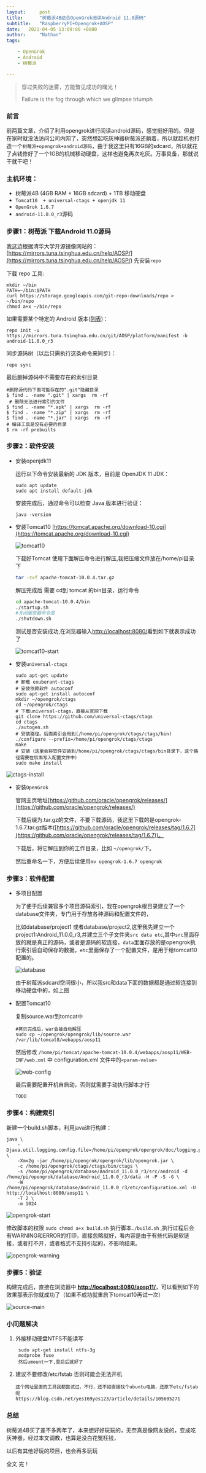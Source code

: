 ```yaml
---
layout:     post
title:      "树莓派4B结合OpenGrok阅读Android 11.0源码"
subtitle:   "RaspberryPI+Opengrok+AOSP"
date:   2021-04-05 13:09:00 +0800
author:     "Nathan"
tags:

    - OpenGrok
    - Android
    - 树莓派

---
```


> 穿过失败的迷雾，方能瞥见成功的曙光！
>
> Failure is the fog through which we glimpse triumph



### 前言

前两篇文章，介绍了利用opengrok进行阅读android源码，感觉挺好用的。但是在家时就没法访问公司内网了，突然想起吃灰神器树莓派还躺着，所以就趁机也打造一个`树莓派+opengrok+android源码`，由于我这里只有16GB的sdcard，所以就花了点钱修好了一个1GB的机械移动硬盘，这样也避免再次吃灰。万事具备，那就说干就干吧！

### 主机环境：

* 树莓派4B (4GB RAM + 16GB sdcard) + 1TB 移动硬盘
* `Tomcat10  + universal-ctags + openjdk 11`
* `OpenGrok 1.6.7`
* `android-11.0.0_r3`源码

### 步骤1：树莓派 下载Android 11.0源码

我这边根据清华大学开源镜像网站的：[https://mirrors.tuna.tsinghua.edu.cn/help/AOSP/](https://mirrors.tuna.tsinghua.edu.cn/help/AOSP/) 先安装`repo`

下载 repo 工具:

```
mkdir ~/bin
PATH=~/bin:$PATH
curl https://storage.googleapis.com/git-repo-downloads/repo > ~/bin/repo
chmod a+x ~/bin/repo
```

如果需要某个特定的 Android 版本([列表](https://source.android.com/setup/start/build-numbers#source-code-tags-and-builds))：

```
repo init -u https://mirrors.tuna.tsinghua.edu.cn/git/AOSP/platform/manifest -b android-11.0.0_r3
```

同步源码树（以后只需执行这条命令来同步）：

```
repo sync
```

最后删掉源码中不需要存在的索引目录

```
#删除源代码下面可能存在的".git"隐藏目录
$ find . -name ".git" | xargs  rm -rf
 # 删除无法进行索引的文件
$ find . -name "*.apk" | xargs  rm -rf
$ find . -name "*.zip" | xargs  rm -rf
$ find . -name "*.jar" | xargs  rm -rf
# 编译工具是没有必要的目录
$ rm -rf prebuilts
```



### 步骤2：软件安装

* 安装openjdk11

  运行以下命令安装最新的 JDK 版本，目前是 OpenJDK 11 JDK：

  ```
  sudo apt update
  sudo apt install default-jdk
  ```

  安装完成后，通过命令可以检查 Java 版本进行验证：

  ```
  java -version
  ```

 * 安装Tomcat10  [https://tomcat.apache.org/download-10.cgi](https://tomcat.apache.org/download-10.cgi)

   ![tomcat10](/img/raspberry-android/tomcat10.png)

   下载好Tomcat 使用下面解压命令进行解压,我把压缩文件放在/home/pi目录下

   ```bash
   tar -zxf apache-tomcat-10.0.4.tar.gz
   ```

   解压完成后 需要 cd到 tomcat 的bin目录，运行命令

   ```bash
   cd apache-tomcat-10.0.4/bin
   ./startup.sh
   #关闭服务器命令是
   ./shutdown.sh
   ```

   测试是否安装成功,在浏览器输入[http://localhost:8080/](http://localhost:8080/)看到如下就表示成功了

   ![tomcat10-start](/img/raspberry-android/tomcat10-start.png)

 * 安装`universal-ctags`

   ```
   sudo apt-get update
   # 卸载 exuberant-ctags
   # 安装依赖软件 autoconf  
   sudo apt-get install autoconf
   mkdir ~/opengrok/ctags
   cd ~/opengrok/ctags
   # 下载universal-ctags，直接从官网下载
   git clone https://github.com/universal-ctags/ctags
   cd ctags
   ./autogen.sh
   # 安装路径。后面索引会用到(/home/pi/opengrok/ctags/ctags/bin)
   ./configure --prefix=/home/pi/opengrok/ctags/ctags  
   make
   # 安装（这里会将软件安装到/home/pi/opengrok/ctags/ctags/bin目录下，这个路径需要在后面写入配置文件中）
   sudo make install
   ```
   

![ctags-install](/img/raspberry-android/ctags-install.png)

 * 安装`OpenGrok`

   官网主页地址[https://github.com/oracle/opengrok/releases/](https://github.com/oracle/opengrok/releases/)

   下载后缀为.tar.gz的文件，不要下载源码，我这里下载的是opengrok-1.6.7.tar.gz版本([https://github.com/oracle/opengrok/releases/tag/1.6.7](https://github.com/oracle/opengrok/releases/tag/1.6.7))。

   下载后，将它解压到你的工作目录，比如 `~/opengrok/`下。

   然后重命名一下，方便后续使用`mv opengrok-1.6.7 opengrok`


### 步骤3：软件配置

* 多项目配置

  为了便于后续兼容多个项目源码索引，我在opengrok根目录建立了一个database文件夹，专门用于存放各种源码和配置文件的，

  比如database/project1 或者database/project2,这里我先建立一个project1:Android_11.0.0_r3,并建立三个子文件夹`src data etc`,其中`src`里面存放的就是真正的源码，或者是源码的软连接，`data`里面存放的是opengrok执行索引后自动保存的数据，`etc`里面保存了一个配置文件，是用于给tomcat10配置的。

  ![database](/img/raspberry-android/android-database.png)

  由于树莓派sdcard空间很小，所以我src和data下面的数据都是通过软连接到移动硬盘中的，如上图

  

* 配置Tomcat10

  复制source.war到tomcat中

  ```
  #拷贝完成后，war会被自动解压
  sudo cp ~/opengrok/opengrok/lib/source.war /var/lib/tomcat8/webapps/aosp11
  ```

  然后修改 `/home/pi/tomcat/apache-tomcat-10.0.4/webapps/aosp11/WEB-INF/web.xml` 中 configuration.xml 文件中的`<param-value>`

  ![web-config](/img/raspberry-android/web-config.png)

  最后需要配置开机自启动，否则就需要手动执行脚本才行
  
  ```
  TODO
  ```
  
  

### 步骤4：构建索引

新建一个build.sh脚本，利用java进行构建：

```
java \
    -Djava.util.logging.config.file=/home/pi/opengrok/opengrok/doc/logging.properties \
    -Xmx2g -jar /home/pi/opengrok/opengrok/lib/opengrok.jar \
    -c /home/pi/opengrok/ctags/ctags/bin/ctags \
    -s /home/pi/opengrok/database/Android_11.0.0_r3/src/android -d /home/pi/opengrok/database/Android_11.0.0_r3/data -H -P -S -G \
    -W /home/pi/opengrok/database/Android_11.0.0_r3/etc/configuration.xml -U http://localhost:8080/aosp11 \
    -T 2 \
    -m 1024
```

![opengrok-start](/img/raspberry-android/opengrok-start.png)

修改脚本的权限 `sudo chmod a+x build.sh`
执行脚本`./build.sh` ,执行过程后会有WARNING和ERROR的打印，直接忽略就好，看内容是由于有些代码是软链接，或者打不开，或者格式不支持引起的，不影响结果。

![opengrok-warning](/img/raspberry-android/opengrok-warning.png)

### 步骤5：验证

构建完成后，直接在浏览器中 [**http://localhost:8080/aosp11/**](https://source.android.google.cn/setup/develop#installing-repo)，可以看到如下的效果那表示你就成功了（如果不成功就重启下tomcat10再试一次）

![source-main](/img/opengrok-android/source-main.png)



### 小问题解决

1. 外接移动硬盘NTFS不能读写

   ```
    sudo apt-get install ntfs-3g
    modprobe fuse
    然后umount一下,重启后就好了
   ```

   

2. 建议不要修改/etc/fstab 否则可能会无法开机

   ```
   这个网址里面的工具我都尝试过，不行，还不如直接找个ubuntu电脑，还原下etc/fstab呢
   https://blog.csdn.net/yes169yes123/article/details/105605271
   ```

### 总结

树莓派4B买了差不多两年了，本来想好好玩玩的，无奈真是像网友说的，变成吃灰神器，经过本文调教，也算是没白花冤枉钱，

以后有其他好玩的项目，也会再多玩玩

全文 完！









